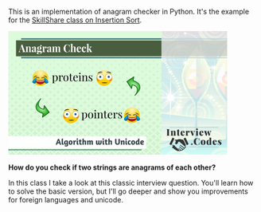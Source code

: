 This is an implementation of anagram checker in Python. It's the example for the 
[SkillShare class on Insertion Sort](https://edaqa.link/AnagramCheck-GH).

<a href='https://edaqa.link/AnagramCheck-GH'>![](cover_image.png)</a>

**How do you check if two strings are anagrams of each other?**

In this class I take a look at this classic interview question. You'll learn how to solve the basic version, but I'll go deeper and show you improvements for foreign languages and unicode.

